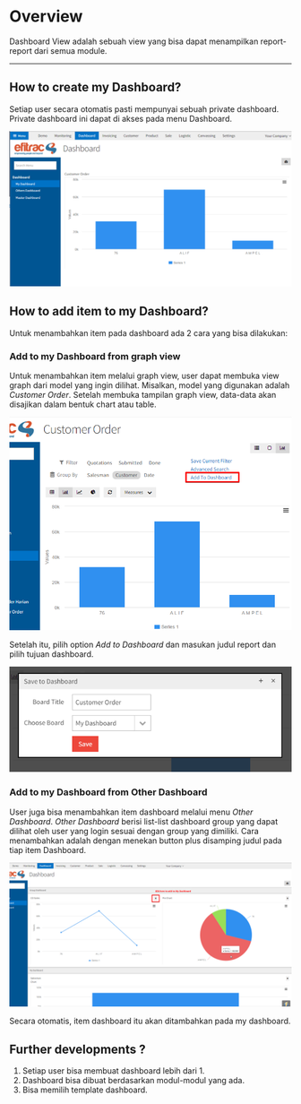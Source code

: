 # Overview
Dashboard View adalah sebuah view yang bisa dapat menampilkan report-report dari semua module.

---

## How to create my Dashboard?

Setiap user secara otomatis pasti mempunyai sebuah private dashboard. Private dashboard ini dapat di akses pada menu Dashboard.

![Menu Dashboard](img/menu-dashboard.PNG)

## How to add item to my Dashboard?

Untuk menambahkan item pada dashboard ada 2 cara yang bisa dilakukan:

### Add to my Dashboard from graph view

Untuk menambahkan item melalui graph view, user dapat membuka view graph dari model yang ingin dilihat.
Misalkan, model yang digunakan adalah *Customer Order*. Setelah membuka tampilan graph view, data-data akan disajikan dalam bentuk chart atau table.

![Add to Dashboard](img/add-to-dashboard.PNG)

Setelah itu, pilih option *Add to Dashboard* dan masukan judul report dan pilih tujuan dashboard.

![Save Dashboard](img/save-to-dashboard.PNG)

### Add to my Dashboard from Other Dashboard

User juga bisa menambahkan item dashboard melalui menu *Other Dashboard*.
*Other Dashboard* berisi list-list dashboard group yang dapat dilihat oleh user yang login sesuai dengan group yang dimiliki.
Cara menambahkan adalah dengan menekan button plus disamping judul pada tiap item Dashboard.

![Add to Dashboard](img/add-to-dashboard-other.PNG)

Secara otomatis, item dashboard itu akan ditambahkan pada my dashboard.

## Further developments ?

1. Setiap user bisa membuat dashboard lebih dari 1.
2. Dashboard bisa dibuat berdasarkan modul-modul yang ada.
3. Bisa memilih template dashboard.